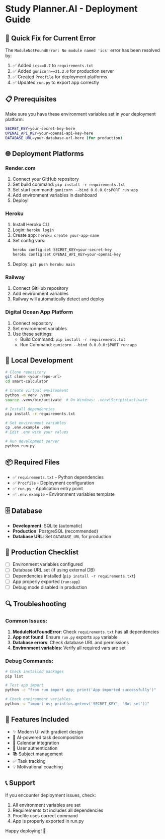 # Study Planner.AI - Deployment Guide

## 🚀 Quick Fix for Current Error

The `ModuleNotFoundError: No module named 'ics'` error has been resolved by:

1. ✅ Added `ics==0.7` to `requirements.txt`
2. ✅ Added `gunicorn==21.2.0` for production server
3. ✅ Created `Procfile` for deployment platforms
4. ✅ Updated `run.py` to export app correctly

## 📋 Prerequisites

Make sure you have these environment variables set in your deployment platform:

```bash
SECRET_KEY=your-secret-key-here
OPENAI_API_KEY=your-openai-api-key-here
DATABASE_URL=your-database-url-here (for production)
```

## 🌐 Deployment Platforms

### Render.com
1. Connect your GitHub repository
2. Set build command: `pip install -r requirements.txt`
3. Set start command: `gunicorn --bind 0.0.0.0:$PORT run:app`
4. Add environment variables in dashboard
5. Deploy!

### Heroku
1. Install Heroku CLI
2. Login: `heroku login`
3. Create app: `heroku create your-app-name`
4. Set config vars:
   ```bash
   heroku config:set SECRET_KEY=your-secret-key
   heroku config:set OPENAI_API_KEY=your-openai-key
   ```
5. Deploy: `git push heroku main`

### Railway
1. Connect GitHub repository
2. Add environment variables
3. Railway will automatically detect and deploy

### Digital Ocean App Platform
1. Connect repository
2. Set environment variables
3. Use these settings:
   - Build Command: `pip install -r requirements.txt`
   - Run Command: `gunicorn --bind 0.0.0.0:$PORT run:app`

## 🔧 Local Development

```bash
# Clone repository
git clone <your-repo-url>
cd smart-calculator

# Create virtual environment
python -m venv .venv
source .venv/bin/activate  # On Windows: .venv\Scripts\activate

# Install dependencies
pip install -r requirements.txt

# Set environment variables
cp .env.example .env
# Edit .env with your values

# Run development server
python run.py
```

## 📦 Required Files

- ✅ `requirements.txt` - Python dependencies
- ✅ `Procfile` - Deployment configuration
- ✅ `run.py` - Application entry point
- ✅ `.env.example` - Environment variables template

## 🗄️ Database

- **Development**: SQLite (automatic)
- **Production**: PostgreSQL (recommended)
- **Database URL**: Set `DATABASE_URL` for production

## 🎯 Production Checklist

- [ ] Environment variables configured
- [ ] Database URL set (if using external DB)
- [ ] Dependencies installed (`pip install -r requirements.txt`)
- [ ] App properly exported (`run:app`)
- [ ] Debug mode disabled in production

## 🔍 Troubleshooting

### Common Issues:

1. **ModuleNotFoundError**: Check `requirements.txt` has all dependencies
2. **App not found**: Ensure `run.py` exports `app` variable
3. **Database errors**: Check database URL and permissions
4. **Environment variables**: Verify all required vars are set

### Debug Commands:

```bash
# Check installed packages
pip list

# Test app import
python -c "from run import app; print('App imported successfully')"

# Check environment variables
python -c "import os; print(os.getenv('SECRET_KEY', 'Not set'))"
```

## 🎨 Features Included

- ✨ Modern UI with gradient design
- 🤖 AI-powered task decomposition
- 📅 Calendar integration
- 👤 User authentication
- 📚 Subject management
- ✅ Task tracking
- 💡 Motivational coaching

## 📞 Support

If you encounter deployment issues, check:
1. All environment variables are set
2. Requirements.txt includes all dependencies
3. Procfile uses correct command
4. App is properly exported in run.py

Happy deploying! 🚀 